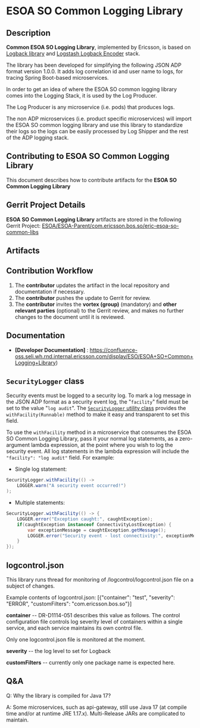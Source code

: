 # ESOA SO Common Logging Library

## Description
**Common ESOA SO Logging Library**, implemented by Ericsson, is based on [Logback library](http://logback.qos.ch/) and  [Logstash Logback Encoder](https://github.com/logstash/logstash-logback-encoder) stack.

The library has been developed for simplifying the following JSON ADP format version 1.0.0. It adds  log correlation id and user name to logs, for tracing Spring Boot-based microservices.

In order to get an idea of where the ESOA SO common logging library comes into the Logging Stack, it is used by the Log Producer.

The Log Producer is any microservice (i.e. pods) that produces logs.

The non ADP microservices (i.e. product specific microservices) will import the ESOA SO common logging library and use this library to standardize their logs so the logs can be easily processed by Log Shipper and the rest of the ADP logging stack. 

## Contributing to ESOA SO Common Logging Library
This document describes how to contribute artifacts for the **ESOA SO Common Logging Library**

## Gerrit Project Details
**ESOA SO Common Logging Library** artifacts are stored in the following Gerrit Project: [ESOA/ESOA-Parent/com.ericsson.bos.so/eric-esoa-so-common-libs](https://gerrit.ericsson.se/#/projects/ESOA/ESOA-Parent/com.ericsson.bos.so/eric-esoa-so-common-libs)
## Artifacts

## Contribution Workflow
1. The **contributor** updates the artifact in the local repository and documentation if necessary.
1. The **contributor** pushes the update to Gerrit for review.
1. The **contributor** invites the **vortex (group)** (mandatory) and **other relevant parties** (optional) to the Gerrit review, and makes no further changes to the document until it is reviewed.

## Documentation
- **[Developer Documentation]** : https://confluence-oss.seli.wh.rnd.internal.ericsson.com/display/ESO/ESOA+SO+Common+Logging+Library)

## ```SecurityLogger``` class

Security events must be logged to a security log. To mark a log message in the JSON ADP format as a security event log, the "```facility```" field must be set to the value "```log audit```".
The [```SecurityLogger``` utility class](./src/main/java/com/ericsson/bos/so/common/logging/security/SecurityLogger.java) provides the ```withFacility(Runnable)``` method to make it easy and transparent to set this field.

To use the ```withFacility``` method in a microservice that consumes the ESOA SO Common Logging Library, pass it your normal log statements, as a zero-argument lambda expression, at the point where you wish to log the security event.
All log statements in the lambda expression will include the ```"facility": "log audit"``` field. For example:
* Single log statement:
```java
SecurityLogger.withFacility(() ->
    LOGGER.warn("A security event occurred!")
);
```
* Multiple statements:
```java
SecurityLogger.withFacility(() -> {
    LOGGER.error("Exception caught:", caughtException);
    if(caughtException instanceof ConnectivityLostException) {
        var exceptionMessage = caughtException.getMessage();
        LOGGER.error("Security event - lost connectivity:", exceptionMessage);
    }
});
```

## logcontrol.json

This library runs thread for monitoring of /logcontrol/logcontrol.json file on a subject of changes.

Example contents of logcontrol.json:
[{"container": "test", "severity": "ERROR", "customFilters": "com.ericsson.bos.so"}]

**container** -- DR-D1114-051 describes this value as follows.
The control configuration file controls log severity level of containers within a single service, and each service maintains its own control file. 

Only one logcontrol.json file is monitored at the moment.

**severity** -- the log level to set for Logback

**customFilters** -- currently only one package name is expected here.

## Q&A

Q: Why the library is compiled for Java 17?

A: Some microservices, such as api-gateway, still use Java 17 (at compile time and/or at runtime JRE 1.17.x). Multi-Release JARs are complicated to maintain.

